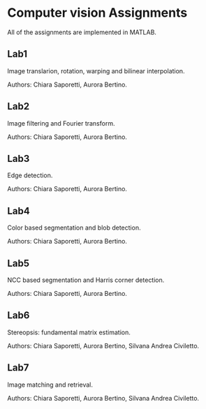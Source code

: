 # Computer vision Assignments
All of the assignments are implemented in MATLAB.
## Lab1
Image translarion, rotation, warping and bilinear interpolation.

Authors: Chiara Saporetti, Aurora Bertino.
## Lab2
Image filtering and Fourier transform.

Authors: Chiara Saporetti, Aurora Bertino.
## Lab3
Edge detection.

Authors: Chiara Saporetti, Aurora Bertino.
## Lab4
Color based segmentation and blob detection.

Authors: Chiara Saporetti, Aurora Bertino.
## Lab5
NCC based segmentation and Harris corner detection.

Authors: Chiara Saporetti, Aurora Bertino.
## Lab6
Stereopsis: fundamental matrix estimation.

Authors: Chiara Saporetti, Aurora Bertino, Silvana Andrea Civiletto.
## Lab7
Image matching and retrieval.

Authors: Chiara Saporetti, Aurora Bertino, Silvana Andrea Civiletto.
